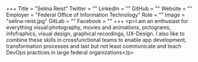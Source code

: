 +++
Title = "Selina Reist"
Twitter = ""
LinkedIn = ""
GitHub = ""
Website = ""
Employer = "Federal Office of Information Technology"
Role = ""
Image = "selina-reist.jpg"
GitLab = ""
Facebook = ""
+++
&lt;p&gt;I am an enthusiast for everything visual:photography, movies and animations, pictograms, infofraphics, visual design, graphical recordings, UX-Design. I also like to combine these skills in crossfunctional teams to enable app development, transformation processes and last but not least communicate and teach DevOps practices in large federal organizations&lt;/p&gt;